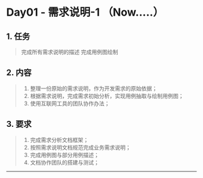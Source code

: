 # Day01 - 需求说明-1 （Now.....）
## 1. 任务

>完成所有需求说明的描述
>完成用例图绘制

## 2. 内容

>1. 整理一份原始的需求说明，作为开发需求的原始依据；
>2. 根据需求说明，完成需求初始分析，实现用例抽取与绘制用例图；
>3. 使用互联网工具的团队协作办法；

## 3. 要求

>1. 完成需求分析文档框架；
>2. 按照需求说明文档规范完成业务需求说明；
>3. 完成用例图与部分用例描述；
>4. 文档协作团队的搭建与测试；

----
